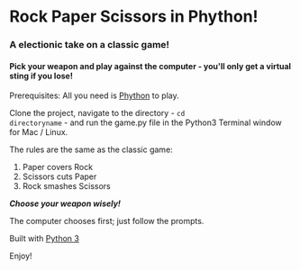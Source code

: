 # Rock Paper Scissors in Phython!
### A electionic take on a classic game!
#### Pick your weapon and play against the computer - you'll only get a virtual sting if you lose!

Prerequisites: All you need is [Phython](https://www.python.org/download/releases/3.0) to play.

Clone the project, navigate to the directory - <code>cd directoryname</code> - and run the game.py file in the Python3 Terminal window for Mac / Linux.

The rules are the same as the classic game:
<ol>
<li>Paper covers Rock</li>
<li>Scissors cuts Paper</li>
<li>Rock smashes Scissors</li>
</ol>

<b><i>Choose your weapon wisely!</i></b>

The computer chooses first; just follow the prompts.

Built with [Python 3](https://docs.python.org/3/)

Enjoy!